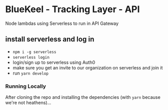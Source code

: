 # BlueKeel - Tracking Layer - API

Node lambdas using Serverless to run in API Gateway

## install serverless and log in

-   `npm i -g serverless`
-   `serverless login`
-   login/sign up to serverless using Auth0
-   make sure you get an invite to our organization on serverless and join it
-   run `yarn develop`

### Running Locally

After cloning the repo and installing the dependencies (with `yarn` because we're not heathens)...

